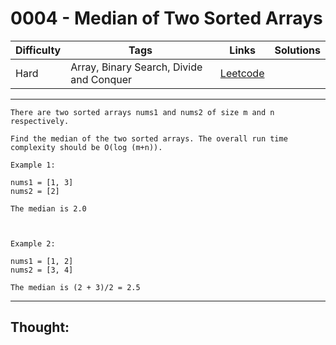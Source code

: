 # 0004 - Median of Two Sorted Arrays

Difficulty  | Tags | Links | Solutions
----------- | ---- | ----- | -----
Hard | Array, Binary Search, Divide and Conquer | [Leetcode](https://leetcode.com/problems/median-of-two-sorted-arrays/description/) |


-----------

```
There are two sorted arrays nums1 and nums2 of size m and n respectively.

Find the median of the two sorted arrays. The overall run time complexity should be O(log (m+n)).

Example 1:

nums1 = [1, 3]
nums2 = [2]

The median is 2.0



Example 2:

nums1 = [1, 2]
nums2 = [3, 4]

The median is (2 + 3)/2 = 2.5
```

-----------

## Thought:

